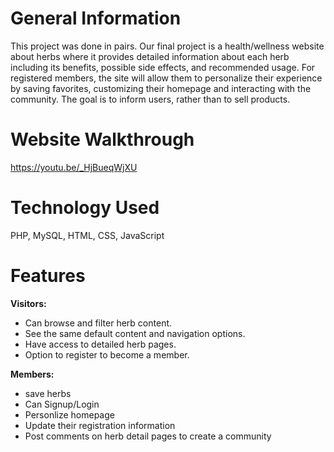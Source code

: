 # General Information
This project was done in pairs. Our final project is a health/wellness website about herbs where it provides detailed information about each herb including its benefits, possible side effects, and recommended usage. For registered members, the site will allow them to personalize their experience by saving favorites, customizing their homepage and interacting with the community. The goal is to inform users, rather than to sell products.

# Website Walkthrough 
https://youtu.be/_HjBueqWjXU

# Technology Used
PHP, 
MySQL,
HTML,
CSS,
JavaScript

# Features
**Visitors:**
- Can browse and filter herb content.
- See the same default content and navigation options.
- Have access to detailed herb pages.
- Option to register to become a member.

**Members:**
- save herbs
- Can Signup/Login
- Personlize homepage
- Update their registration information
- Post comments on herb detail pages to create a community



